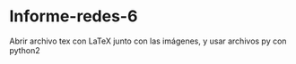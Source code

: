# Informe-redes-6
Abrir archivo tex con LaTeX junto con las imágenes, y usar archivos py con python2

